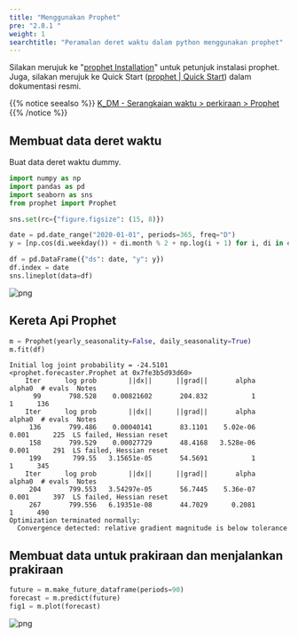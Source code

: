 ```yaml
---
title: "Menggunakan Prophet"
pre: "2.8.1 "
weight: 1
searchtitle: "Peramalan deret waktu dalam python menggunakan prophet"
---
```


Silakan merujuk ke "[prophet Installation](https://facebook.github.io/prophet/docs/installation.html)" untuk petunjuk instalasi prophet. Juga, silakan merujuk ke Quick Start ([prophet | Quick Start](https://facebook.github.io/prophet/docs/quick_start.html)) dalam dokumentasi resmi.

{{% notice seealso %}}
[K_DM - Serangkaian waktu > perkiraan > Prophet](https://k-dm.work/en/timeseries/forecast/001-prophet/)
{{% /notice %}}

## Membuat data deret waktu

Buat data deret waktu dummy.


```python
import numpy as np
import pandas as pd
import seaborn as sns
from prophet import Prophet

sns.set(rc={"figure.figsize": (15, 8)})
```

```python
date = pd.date_range("2020-01-01", periods=365, freq="D")
y = [np.cos(di.weekday()) + di.month % 2 + np.log(i + 1) for i, di in enumerate(date)]

df = pd.DataFrame({"ds": date, "y": y})
df.index = date
sns.lineplot(data=df)
```

    
![png](/images/basic/timeseries/prophet_files/prophet_3_1.png)
    


## Kereta Api Prophet


```python
m = Prophet(yearly_seasonality=False, daily_seasonality=True)
m.fit(df)
```

    Initial log joint probability = -24.5101
    <prophet.forecaster.Prophet at 0x7fe3b5d93d60>
        Iter      log prob        ||dx||      ||grad||       alpha      alpha0  # evals  Notes 
          99       798.528    0.00821602       204.832           1           1      136   
        Iter      log prob        ||dx||      ||grad||       alpha      alpha0  # evals  Notes 
         136       799.486    0.00040141       83.1101    5.02e-06       0.001      225  LS failed, Hessian reset 
         158       799.529    0.00027729       48.4168   3.528e-06       0.001      291  LS failed, Hessian reset 
         199        799.55   3.15651e-05       54.5691           1           1      345   
        Iter      log prob        ||dx||      ||grad||       alpha      alpha0  # evals  Notes 
         204       799.553   3.54297e-05       56.7445    5.36e-07       0.001      397  LS failed, Hessian reset 
         267       799.556   6.19351e-08       44.7029      0.2081           1      490   
    Optimization terminated normally: 
      Convergence detected: relative gradient magnitude is below tolerance


## Membuat data untuk prakiraan dan menjalankan prakiraan


```python
future = m.make_future_dataframe(periods=90)
forecast = m.predict(future)
fig1 = m.plot(forecast)
```


    
![png](/images/basic/timeseries/prophet_files/prophet_8_0.png)
    

